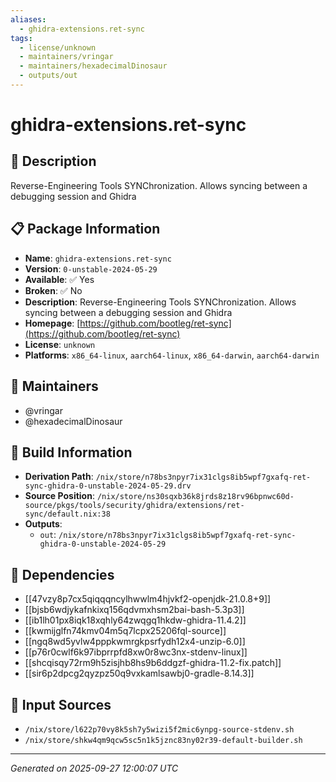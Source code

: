 ```yaml
---
aliases:
  - ghidra-extensions.ret-sync
tags:
  - license/unknown
  - maintainers/vringar
  - maintainers/hexadecimalDinosaur
  - outputs/out
---
```


# ghidra-extensions.ret-sync

## 📝 Description

Reverse-Engineering Tools SYNChronization. Allows syncing between a debugging session and Ghidra

## 📋 Package Information

- **Name**: `ghidra-extensions.ret-sync`
- **Version**: `0-unstable-2024-05-29`
- **Available**: ✅ Yes
- **Broken**: ✅ No
- **Description**: Reverse-Engineering Tools SYNChronization. Allows syncing between a debugging session and Ghidra
- **Homepage**: [https://github.com/bootleg/ret-sync](https://github.com/bootleg/ret-sync)
- **License**: `unknown`
- **Platforms**: `x86_64-linux`, `aarch64-linux`, `x86_64-darwin`, `aarch64-darwin`
## 👥 Maintainers

- @vringar
- @hexadecimalDinosaur


## 🔧 Build Information

- **Derivation Path**: `/nix/store/n78bs3npyr7ix31clgs8ib5wpf7gxafq-ret-sync-ghidra-0-unstable-2024-05-29.drv`
- **Source Position**: `/nix/store/ns30sqxb36k8jrds8z18rv96bpnwc60d-source/pkgs/tools/security/ghidra/extensions/ret-sync/default.nix:38`
- **Outputs**:
  - `out`:  `/nix/store/n78bs3npyr7ix31clgs8ib5wpf7gxafq-ret-sync-ghidra-0-unstable-2024-05-29`

## 🔗 Dependencies

- [[47vzy8p7cx5qiqqqncylhwwlm4hjvkf2-openjdk-21.0.8+9]]
- [[bjsb6wdjykafnkixq156qdvmxhsm2bai-bash-5.3p3]]
- [[ib1lh01px8iqk18xqhly64zwqgq1hkdw-ghidra-11.4.2]]
- [[kwmijglfn74kmv04m5q7lcpx25206fql-source]]
- [[ngq8wd5yvlw4pppkwmrgkpsrfydh12x4-unzip-6.0]]
- [[p76r0cwlf6k97ibprrpfd8xw0r8wc3nx-stdenv-linux]]
- [[shcqisqy72rm9h5zisjhb8hs9b6ddgzf-ghidra-11.2-fix.patch]]
- [[sir6p2dpcg2qyzpz50q9vxkamlsawbj0-gradle-8.14.3]]

## 📁 Input Sources

- `/nix/store/l622p70vy8k5sh7y5wizi5f2mic6ynpg-source-stdenv.sh`
- `/nix/store/shkw4qm9qcw5sc5n1k5jznc83ny02r39-default-builder.sh`

---
*Generated on 2025-09-27 12:00:07 UTC*
